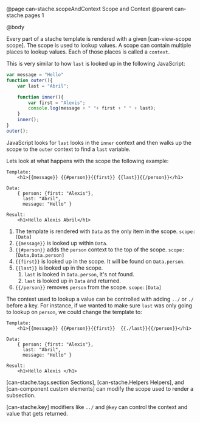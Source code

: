 @page can-stache.scopeAndContext Scope and Context
@parent can-stache.pages 1

@body

Every part of a stache template is rendered with a
given [can-view-scope scope]. The scope is used to lookup
values. A scope can contain multiple places to lookup values. Each of those
places is called a `context`.  

This is very similar to how `last` is looked up in the following JavaScript:

```js
var message = "Hello"
function outer(){
	var last = "Abril";

	function inner(){
		var first = "Alexis";
		console.log(message + " "+ first + " " + last);
	}
	inner();
}
outer();
```

JavaScript looks for `last` looks in the `inner` context and then walks up the
scope to the `outer` context to find a `last` variable.


Lets look at what happens with the scope the following example:

```
Template:
	<h1>{{message}} {{#person}}{{first}} {{last}}{{/person}}</h1>

Data:
	{ person: {first: "Alexis"},
	  last: "Abril",
	  message: "Hello" }

Result:
	<h1>Hello Alexis Abril</h1>
```

1. The template is rendered with `Data` as the only item in the scope. `scope:[Data]`
2. `{{message}}` is looked up within `Data`.
3. `{{#person}}` adds the `person` context to the top of the scope. `scope:[Data,Data.person]`
4. `{{first}}` is looked up in the scope.  It will be found on `Data.person`.
5. `{{last}}` is looked up in the scope.  
   1. `last` is looked in `Data.person`, it's not found.
   2. `last` is looked up in `Data` and returned.
6. `{{/person}}` removes `person` from the scope. `scope:[Data]`



The context used to lookup a value can be controlled with adding `../` or `./` before a
key. For instance, if we wanted to make sure `last` was only going to lookup on `person`,
we could change the template to:

```
Template:
	<h1>{{message}} {{#person}}{{first}}  {{./last}}{{/person}}</h1>

Data:
	{ person: {first: "Alexis"},
	  last: "Abril",
	  message: "Hello" }

Result:
	<h1>Hello Alexis </h1>
```

[can-stache.tags.section Sections], [can-stache.Helpers Helpers],
and [can-component custom elements] can modify the scope used to render a subsection.

[can-stache.key] modifiers  like `../` and `@key` can control the context and value that
gets returned.
